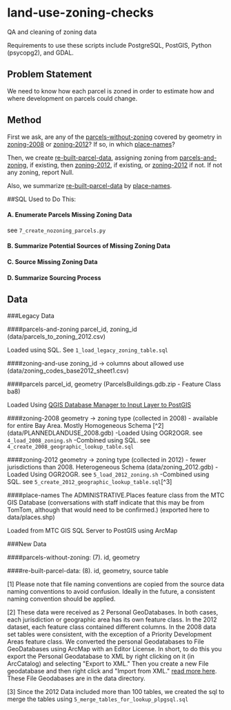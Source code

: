 # land-use-zoning-checks
QA and cleaning of zoning data

Requirements to use these scripts include PostgreSQL, PostGIS, Python (psycopg2), and GDAL. 

## Problem Statement

We need to know how each parcel is zoned in order to estimate how and where development on parcels could change. 

## Method

First we ask, are any of the [parcels-without-zoning](#parcels-without-zoning) covered by geometry in [zoning-2008](#zoning-2008) or [zoning-2012](#zoning-2012)? If so, in which [place-names](#place-names)? 

Then, we create [re-built-parcel-data](#re-built-parcel-data), assigning zoning from [parcels-and-zoning](#parcels-and-zoning), if existing, then [zoning-2012](#zoning-2012), if existing, or [zoning-2012](#zoning-2008) if not. If not any zoning, report Null. 

Also, we summarize [re-built-parcel-data](#re-built-parcel-data) by [place-names](#place-names).

##SQL Used to Do This:

#### A. Enumerate Parcels Missing Zoning Data
see `7_create_nozoning_parcels.py`

#### B. Summarize Potential Sources of Missing Zoning Data


#### C. Source Missing Zoning Data

#### D. Summarize Sourcing Process

## Data 

###Legacy Data

####parcels-and-zoning
parcel_id, zoning_id (data/parcels_to_zoning_2012.csv)

Loaded usinq SQL. See `1_load_legacy_zoning_table.sql`

####zoning-and-use
zoning_id -> columns about allowed use (data/zoning_codes_base2012_sheet1.csv)

####parcels
parcel_id, geometry (ParcelsBuildings.gdb.zip - Feature Class ba8)

Loaded Using [QGIS Database Manager to Input Layer to PostGIS](http://docs.qgis.org/2.0/en/docs/training_manual/databases/db_manager.html#importing-data-into-a-database-with-db-manager) 

####zoning-2008
geometry -> zoning type (collected in 2008) - available for entire Bay Area. Mostly Homogeneous Schema [^2] 
(data/PLANNEDLANDUSE_2008.gdb)
-Loaded Using OGR2OGR. see `4_load_2008_zoning.sh`
-Combined using SQL. see `4_create_2008_geographic_lookup_table.sql`

####zoning-2012
geometry -> zoning type (collected in 2012) - fewer jurisdictions than 2008. Heterogeneous Schema 
(data/zoning_2012.gdb)
-Loaded Using OGR2OGR. see `5_load_2012_zoning.sh`
-Combined using SQL. see `5_create_2012_geographic_lookup_table.sql`[^3]

####place-names
The ADMINISTRATIVE.Places feature class from the MTC GIS Database (conversations with staff indicate that this may be from TomTom, although that would need to be confirmed.) (exported here to data/places.shp)

Loaded from MTC GIS SQL Server to PostGIS using ArcMap

###New Data

####parcels-without-zoning:
(7). id, geometry

####re-built-parcel-data:
(8). id, geometry, source table

[1] Please note that file naming conventions are copied from the source data naming conventions to avoid confusion. Ideally in the future, a consistent naming convention should be applied.

[2] These data were received as 2 Personal GeoDatabases. In both cases, each jurisdiction or geographic area has its own feature class. In the 2012 dataset, each feature class contained different columns. In the 2008 data set tables were consistent, with the exception of a Priority Development Areas feature class. We converted the personal Geodatabases to File GeoDatabases using ArcMap with an Editor License. In short, to do this you export the Personal Geodatabase to XML by right clicking on it (in ArcCatalog) and selecting "Export to XML." Then you create a new File geodatabase and then right click and "Import from XML." [read more here](http://help.arcgis.com/en/arcgisdesktop/10.0/help/index.html#//003n00000032000000). These File Geodabases are in the data directory. 

[3] Since the 2012 Data included more than 100 tables, we created the sql to merge the tables using `5_merge_tables_for_lookup_plpgsql.sql`
